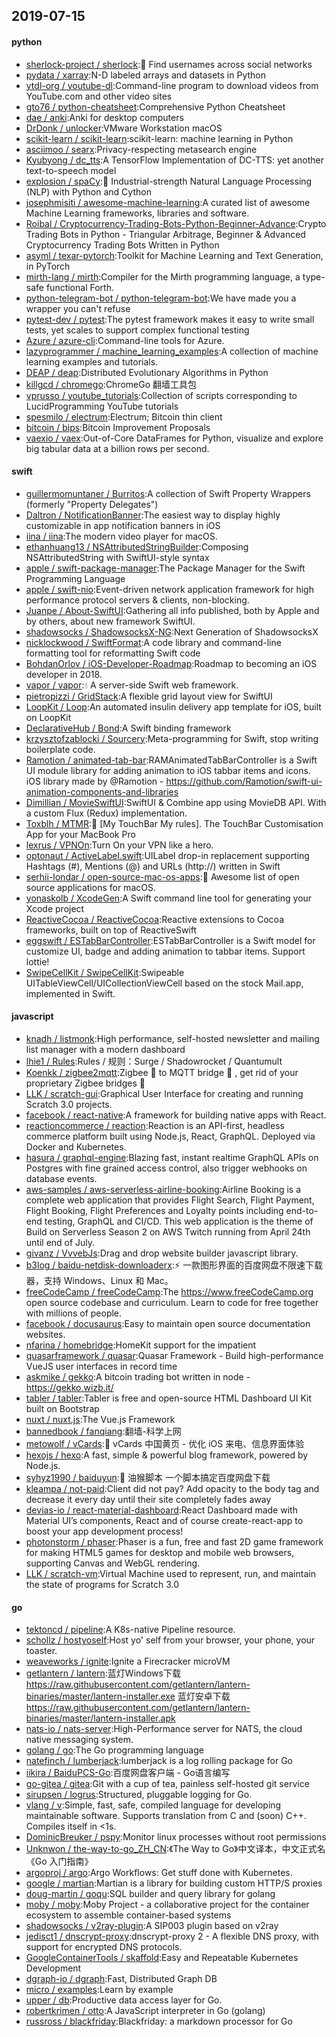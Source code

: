 ## 2019-07-15

#### python
* [sherlock-project / sherlock](https://github.com/sherlock-project/sherlock):🔎
Find usernames across social networks
* [pydata / xarray](https://github.com/pydata/xarray):N-D labeled arrays and datasets in Python
* [ytdl-org / youtube-dl](https://github.com/ytdl-org/youtube-dl):Command-line program to download videos from YouTube.com and other video sites
* [gto76 / python-cheatsheet](https://github.com/gto76/python-cheatsheet):Comprehensive Python Cheatsheet
* [dae / anki](https://github.com/dae/anki):Anki for desktop computers
* [DrDonk / unlocker](https://github.com/DrDonk/unlocker):VMware Workstation macOS
* [scikit-learn / scikit-learn](https://github.com/scikit-learn/scikit-learn):scikit-learn: machine learning in Python
* [asciimoo / searx](https://github.com/asciimoo/searx):Privacy-respecting metasearch engine
* [Kyubyong / dc_tts](https://github.com/Kyubyong/dc_tts):A TensorFlow Implementation of DC-TTS: yet another text-to-speech model
* [explosion / spaCy](https://github.com/explosion/spaCy):💫
Industrial-strength Natural Language Processing (NLP) with Python and Cython
* [josephmisiti / awesome-machine-learning](https://github.com/josephmisiti/awesome-machine-learning):A curated list of awesome Machine Learning frameworks, libraries and software.
* [Roibal / Cryptocurrency-Trading-Bots-Python-Beginner-Advance](https://github.com/Roibal/Cryptocurrency-Trading-Bots-Python-Beginner-Advance):Crypto Trading Bots in Python - Triangular Arbitrage, Beginner & Advanced Cryptocurrency Trading Bots Written in Python
* [asyml / texar-pytorch](https://github.com/asyml/texar-pytorch):Toolkit for Machine Learning and Text Generation, in PyTorch
* [mirth-lang / mirth](https://github.com/mirth-lang/mirth):Compiler for the Mirth programming language, a type-safe functional Forth.
* [python-telegram-bot / python-telegram-bot](https://github.com/python-telegram-bot/python-telegram-bot):We have made you a wrapper you can't refuse
* [pytest-dev / pytest](https://github.com/pytest-dev/pytest):The pytest framework makes it easy to write small tests, yet scales to support complex functional testing
* [Azure / azure-cli](https://github.com/Azure/azure-cli):Command-line tools for Azure.
* [lazyprogrammer / machine_learning_examples](https://github.com/lazyprogrammer/machine_learning_examples):A collection of machine learning examples and tutorials.
* [DEAP / deap](https://github.com/DEAP/deap):Distributed Evolutionary Algorithms in Python
* [killgcd / chromego](https://github.com/killgcd/chromego):ChromeGo 翻墙工具包
* [vprusso / youtube_tutorials](https://github.com/vprusso/youtube_tutorials):Collection of scripts corresponding to LucidProgramming YouTube tutorials
* [spesmilo / electrum](https://github.com/spesmilo/electrum):Electrum; Bitcoin thin client
* [bitcoin / bips](https://github.com/bitcoin/bips):Bitcoin Improvement Proposals
* [vaexio / vaex](https://github.com/vaexio/vaex):Out-of-Core DataFrames for Python, visualize and explore big tabular data at a billion rows per second.

#### swift
* [guillermomuntaner / Burritos](https://github.com/guillermomuntaner/Burritos):A collection of Swift Property Wrappers (formerly "Property Delegates")
* [Daltron / NotificationBanner](https://github.com/Daltron/NotificationBanner):The easiest way to display highly customizable in app notification banners in iOS
* [iina / iina](https://github.com/iina/iina):The modern video player for macOS.
* [ethanhuang13 / NSAttributedStringBuilder](https://github.com/ethanhuang13/NSAttributedStringBuilder):Composing NSAttributedString with SwiftUI-style syntax
* [apple / swift-package-manager](https://github.com/apple/swift-package-manager):The Package Manager for the Swift Programming Language
* [apple / swift-nio](https://github.com/apple/swift-nio):Event-driven network application framework for high performance protocol servers & clients, non-blocking.
* [Juanpe / About-SwiftUI](https://github.com/Juanpe/About-SwiftUI):Gathering all info published, both by Apple and by others, about new framework SwiftUI.
* [shadowsocks / ShadowsocksX-NG](https://github.com/shadowsocks/ShadowsocksX-NG):Next Generation of ShadowsocksX
* [nicklockwood / SwiftFormat](https://github.com/nicklockwood/SwiftFormat):A code library and command-line formatting tool for reformatting Swift code
* [BohdanOrlov / iOS-Developer-Roadmap](https://github.com/BohdanOrlov/iOS-Developer-Roadmap):Roadmap to becoming an iOS developer in 2018.
* [vapor / vapor](https://github.com/vapor/vapor):💧
A server-side Swift web framework.
* [pietropizzi / GridStack](https://github.com/pietropizzi/GridStack):A flexible grid layout view for SwiftUI
* [LoopKit / Loop](https://github.com/LoopKit/Loop):An automated insulin delivery app template for iOS, built on LoopKit
* [DeclarativeHub / Bond](https://github.com/DeclarativeHub/Bond):A Swift binding framework
* [krzysztofzablocki / Sourcery](https://github.com/krzysztofzablocki/Sourcery):Meta-programming for Swift, stop writing boilerplate code.
* [Ramotion / animated-tab-bar](https://github.com/Ramotion/animated-tab-bar):RAMAnimatedTabBarController is a Swift UI module library for adding animation to iOS tabbar items and icons. iOS library made by @Ramotion - https://github.com/Ramotion/swift-ui-animation-components-and-libraries
* [Dimillian / MovieSwiftUI](https://github.com/Dimillian/MovieSwiftUI):SwiftUI & Combine app using MovieDB API. With a custom Flux (Redux) implementation.
* [Toxblh / MTMR](https://github.com/Toxblh/MTMR):🌟
[My TouchBar My rules]. The TouchBar Customisation App for your MacBook Pro
* [lexrus / VPNOn](https://github.com/lexrus/VPNOn):Turn On your VPN like a hero.
* [optonaut / ActiveLabel.swift](https://github.com/optonaut/ActiveLabel.swift):UILabel drop-in replacement supporting Hashtags (#), Mentions (@) and URLs (http://) written in Swift
* [serhii-londar / open-source-mac-os-apps](https://github.com/serhii-londar/open-source-mac-os-apps):🚀
Awesome list of open source applications for macOS.
* [yonaskolb / XcodeGen](https://github.com/yonaskolb/XcodeGen):A Swift command line tool for generating your Xcode project
* [ReactiveCocoa / ReactiveCocoa](https://github.com/ReactiveCocoa/ReactiveCocoa):Reactive extensions to Cocoa frameworks, built on top of ReactiveSwift
* [eggswift / ESTabBarController](https://github.com/eggswift/ESTabBarController):ESTabBarController is a Swift model for customize UI, badge and adding animation to tabbar items. Support lottie!
* [SwipeCellKit / SwipeCellKit](https://github.com/SwipeCellKit/SwipeCellKit):Swipeable UITableViewCell/UICollectionViewCell based on the stock Mail.app, implemented in Swift.

#### javascript
* [knadh / listmonk](https://github.com/knadh/listmonk):High performance, self-hosted newsletter and mailing list manager with a modern dashboard
* [lhie1 / Rules](https://github.com/lhie1/Rules):Rules / 规则：Surge / Shadowrocket / Quantumult
* [Koenkk / zigbee2mqtt](https://github.com/Koenkk/zigbee2mqtt):Zigbee
🐝
to MQTT bridge
🌉
, get rid of your proprietary Zigbee bridges
🔨
* [LLK / scratch-gui](https://github.com/LLK/scratch-gui):Graphical User Interface for creating and running Scratch 3.0 projects.
* [facebook / react-native](https://github.com/facebook/react-native):A framework for building native apps with React.
* [reactioncommerce / reaction](https://github.com/reactioncommerce/reaction):Reaction is an API-first, headless commerce platform built using Node.js, React, GraphQL. Deployed via Docker and Kubernetes.
* [hasura / graphql-engine](https://github.com/hasura/graphql-engine):Blazing fast, instant realtime GraphQL APIs on Postgres with fine grained access control, also trigger webhooks on database events.
* [aws-samples / aws-serverless-airline-booking](https://github.com/aws-samples/aws-serverless-airline-booking):Airline Booking is a complete web application that provides Flight Search, Flight Payment, Flight Booking, Flight Preferences and Loyalty points including end-to-end testing, GraphQL and CI/CD. This web application is the theme of Build on Serverless Season 2 on AWS Twitch running from April 24th until end of July.
* [givanz / VvvebJs](https://github.com/givanz/VvvebJs):Drag and drop website builder javascript library.
* [b3log / baidu-netdisk-downloaderx](https://github.com/b3log/baidu-netdisk-downloaderx):⚡️
一款图形界面的百度网盘不限速下载器，支持 Windows、Linux 和 Mac。
* [freeCodeCamp / freeCodeCamp](https://github.com/freeCodeCamp/freeCodeCamp):The https://www.freeCodeCamp.org open source codebase and curriculum. Learn to code for free together with millions of people.
* [facebook / docusaurus](https://github.com/facebook/docusaurus):Easy to maintain open source documentation websites.
* [nfarina / homebridge](https://github.com/nfarina/homebridge):HomeKit support for the impatient
* [quasarframework / quasar](https://github.com/quasarframework/quasar):Quasar Framework - Build high-performance VueJS user interfaces in record time
* [askmike / gekko](https://github.com/askmike/gekko):A bitcoin trading bot written in node - https://gekko.wizb.it/
* [tabler / tabler](https://github.com/tabler/tabler):Tabler is free and open-source HTML Dashboard UI Kit built on Bootstrap
* [nuxt / nuxt.js](https://github.com/nuxt/nuxt.js):The Vue.js Framework
* [bannedbook / fanqiang](https://github.com/bannedbook/fanqiang):翻墙-科学上网
* [metowolf / vCards](https://github.com/metowolf/vCards):📡️
vCards 中国黄页 - 优化 iOS 来电、信息界面体验
* [hexojs / hexo](https://github.com/hexojs/hexo):A fast, simple & powerful blog framework, powered by Node.js.
* [syhyz1990 / baiduyun](https://github.com/syhyz1990/baiduyun):🖖
油猴脚本 一个脚本搞定百度网盘下载
* [kleampa / not-paid](https://github.com/kleampa/not-paid):Client did not pay? Add opacity to the body tag and decrease it every day until their site completely fades away
* [devias-io / react-material-dashboard](https://github.com/devias-io/react-material-dashboard):React Dashboard made with Material UI’s components, React and of course create-react-app to boost your app development process!
* [photonstorm / phaser](https://github.com/photonstorm/phaser):Phaser is a fun, free and fast 2D game framework for making HTML5 games for desktop and mobile web browsers, supporting Canvas and WebGL rendering.
* [LLK / scratch-vm](https://github.com/LLK/scratch-vm):Virtual Machine used to represent, run, and maintain the state of programs for Scratch 3.0

#### go
* [tektoncd / pipeline](https://github.com/tektoncd/pipeline):A K8s-native Pipeline resource.
* [schollz / hostyoself](https://github.com/schollz/hostyoself):Host yo' self from your browser, your phone, your toaster.
* [weaveworks / ignite](https://github.com/weaveworks/ignite):Ignite a Firecracker microVM
* [getlantern / lantern](https://github.com/getlantern/lantern):蓝灯Windows下载 https://raw.githubusercontent.com/getlantern/lantern-binaries/master/lantern-installer.exe 蓝灯安卓下载 https://raw.githubusercontent.com/getlantern/lantern-binaries/master/lantern-installer.apk
* [nats-io / nats-server](https://github.com/nats-io/nats-server):High-Performance server for NATS, the cloud native messaging system.
* [golang / go](https://github.com/golang/go):The Go programming language
* [natefinch / lumberjack](https://github.com/natefinch/lumberjack):lumberjack is a log rolling package for Go
* [iikira / BaiduPCS-Go](https://github.com/iikira/BaiduPCS-Go):百度网盘客户端 - Go语言编写
* [go-gitea / gitea](https://github.com/go-gitea/gitea):Git with a cup of tea, painless self-hosted git service
* [sirupsen / logrus](https://github.com/sirupsen/logrus):Structured, pluggable logging for Go.
* [vlang / v](https://github.com/vlang/v):Simple, fast, safe, compiled language for developing maintainable software. Supports translation from C and (soon) C++. Compiles itself in <1s.
* [DominicBreuker / pspy](https://github.com/DominicBreuker/pspy):Monitor linux processes without root permissions
* [Unknwon / the-way-to-go_ZH_CN](https://github.com/Unknwon/the-way-to-go_ZH_CN):《The Way to Go》中文译本，中文正式名《Go 入门指南》
* [argoproj / argo](https://github.com/argoproj/argo):Argo Workflows: Get stuff done with Kubernetes.
* [google / martian](https://github.com/google/martian):Martian is a library for building custom HTTP/S proxies
* [doug-martin / goqu](https://github.com/doug-martin/goqu):SQL builder and query library for golang
* [moby / moby](https://github.com/moby/moby):Moby Project - a collaborative project for the container ecosystem to assemble container-based systems
* [shadowsocks / v2ray-plugin](https://github.com/shadowsocks/v2ray-plugin):A SIP003 plugin based on v2ray
* [jedisct1 / dnscrypt-proxy](https://github.com/jedisct1/dnscrypt-proxy):dnscrypt-proxy 2 - A flexible DNS proxy, with support for encrypted DNS protocols.
* [GoogleContainerTools / skaffold](https://github.com/GoogleContainerTools/skaffold):Easy and Repeatable Kubernetes Development
* [dgraph-io / dgraph](https://github.com/dgraph-io/dgraph):Fast, Distributed Graph DB
* [micro / examples](https://github.com/micro/examples):Learn by example
* [upper / db](https://github.com/upper/db):Productive data access layer for Go.
* [robertkrimen / otto](https://github.com/robertkrimen/otto):A JavaScript interpreter in Go (golang)
* [russross / blackfriday](https://github.com/russross/blackfriday):Blackfriday: a markdown processor for Go
